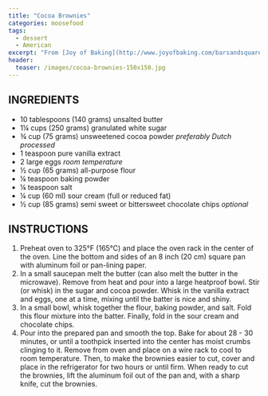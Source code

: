 ```yaml
---
title: "Cocoa Brownies"
categories: moosefood
tags: 
  - dessert
  - American
excerpt: "From [Joy of Baking](http://www.joyofbaking.com/barsandsquares/CocoaBrownies.html). These make tender, chewy/fudgy brownies. Dutch processed cocoa makes a very dark, almost black, brownie. These are excellent frosted with the mint frosting from Irish Mist Brownies (but I use only about ¾ of that recipe for one 8-inch x 8-inch pan of brownies). While it's important not to overbake brownies, ours took 30-31 minutes, just a bit longer than the recipe recommends."
header:
  teaser: /images/cocoa-brownies-150x150.jpg
---
```


## INGREDIENTS
* 10 tablespoons (140 grams) unsalted butter
* 1¼ cups (250 grams) granulated white sugar
* ¾ cup (75 grams) unsweetened cocoa powder *preferably Dutch processed*
* 1 teaspoon pure vanilla extract
* 2 large eggs *room temperature*
* ½ cup (65 grams) all-purpose flour
* ¼ teaspoon baking powder
* ¼ teaspoon salt
* ¼ cup (60 ml) sour cream (full or reduced fat)
* ½ cup (85 grams) semi sweet or bittersweet chocolate chips *optional*

## INSTRUCTIONS
1. Preheat oven to 325°F (165°C) and place the oven rack in the center of the oven. Line the bottom and sides of an 8 inch (20 cm) square pan with aluminum foil or pan-lining paper.
2. In a small saucepan melt the butter (can also melt the butter in the microwave). Remove from heat and pour into a large heatproof bowl. Stir (or whisk) in the sugar and cocoa powder. Whisk in the vanilla extract and eggs, one at a time, mixing until the batter is nice and shiny.
3. In a small bowl, whisk together the flour, baking powder, and salt. Fold this flour mixture into the batter. Finally, fold in the sour cream and chocolate chips.
4. Pour into the prepared pan and smooth the top. Bake for about 28 - 30 minutes, or until a toothpick inserted into the center has moist crumbs clinging to it. Remove from oven and place on a wire rack to cool to room temperature. Then, to make the brownies easier to cut, cover and place in the refrigerator for two hours or until firm. When ready to cut the brownies, lift the aluminum foil out of the pan and, with a sharp knife, cut the brownies.